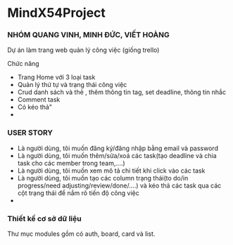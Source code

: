 # MindX54Project
### NHÓM QUANG VINH, MINH ĐỨC, VIẾT HOÀNG
Dự án làm trang web quản lý công việc (giống trello)

Chức năng

- Trang Home với 3 loại task
- Quản lý thứ tự và trạng thái công việc
- Crud danh sách và thẻ , thêm thông tin tag, set deadline, thông tin nhắc
- Comment task
- Có kéo thả"
- 
### USER STORY

- Là người dùng, tôi muốn đăng ký/đăng nhập bằng email và password
- Là người dùng, tôi muốn thêm/sửa/xoá các task(tạo deadline và chia task cho các member trong team,….)
- Là người dùng, tôi muốn xem mô tả chi tiết khi click vào các task
- Là người dùng, tôi muốn tạo các column trạng thái(to do/in progress/need adjusting/review/done/….) và kéo thả các task qua các cột trạng thái để nắm rõ tiến độ công việc
- 
### Thiết kế cơ sở dữ liệu

Thư mục modules gồm có auth, board, card và list.
